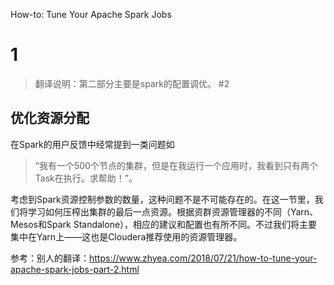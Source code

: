 How-to: Tune Your Apache Spark Jobs
# 1
>翻译说明：第二部分主要是spark的配置调优。
#2
## 优化资源分配
在Spark的用户反馈中经常提到一类问题如
>“我有一个500个节点的集群，但是在我运行一个应用时，我看到只有两个Task在执行。求帮助！”。

考虑到Spark资源控制参数的数量，这种问题不是不可能存在的。在这一节里，我们将学习如何压榨出集群的最后一点资源。根据资群资源管理器的不同（Yarn、Mesos和Spark Standalone），相应的建议和配置也有所不同。不过我们将主要集中在Yarn上——这也是Cloudera推荐使用的资源管理器。



参考：别人的翻译：https://www.zhyea.com/2018/07/21/how-to-tune-your-apache-spark-jobs-part-2.html

